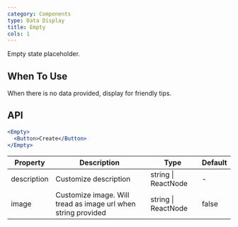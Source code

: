 ```yaml
---
category: Components
type: Data Display
title: Empty
cols: 1
---
```


Empty state placeholder.

## When To Use

When there is no data provided, display for friendly tips.

## API

```jsx
<Empty>
  <Button>Create</Button>
</Empty>
```

| Property | Description | Type | Default |
| -------- | ----------- | ---- | ------- |
| description | Customize description | string \| ReactNode | - |
| image | Customize image. Will tread as image url when string provided | string \| ReactNode | false |
